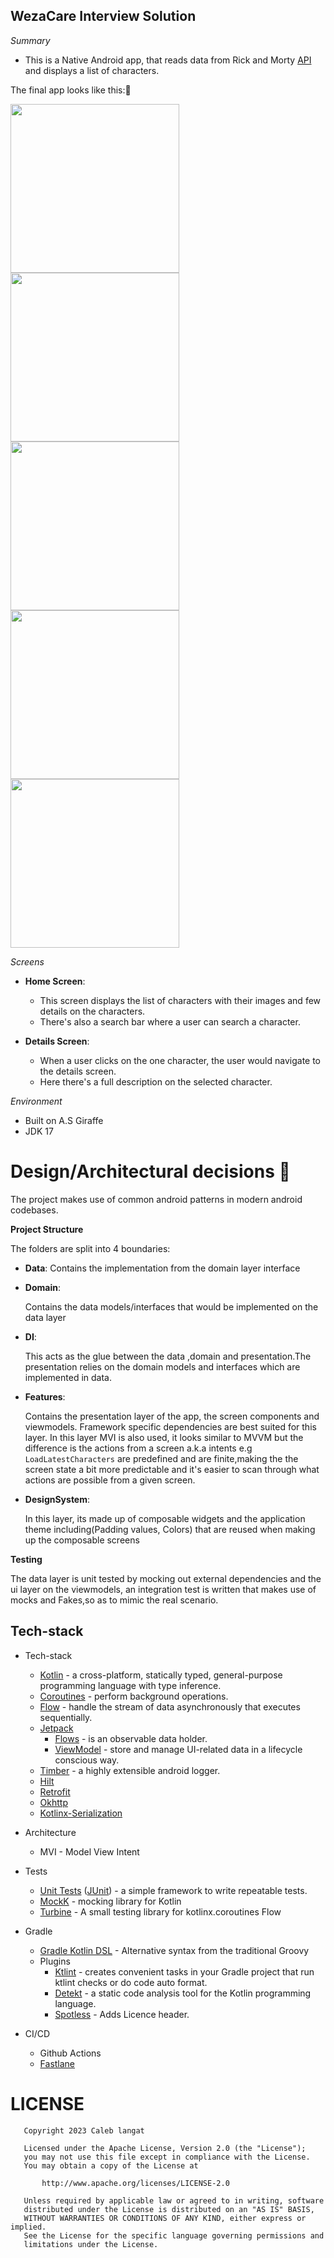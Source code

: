 ## WezaCare Interview Solution

*Summary*
- This is a Native Android app, that reads data from Rick and Morty [API](https://hp-api.onrender.com/) and displays a list of characters. 

The final app looks like this:👀

<img src="screenshots/green.jpg" width="270"/> <img src="screenshots/orange.jpg" width="270"/> <img src="screenshots/red.jpg" width="270"/>
<img src="screenshots/settings.jpg" width="270"/> <img src="screenshots/dialog.jpg" width="270"/>

*Screens*
- **Home Screen**:
    - This screen displays the list of characters with their images and few details on the characters.
    - There's also a search bar where a user can search a character.

- **Details Screen**:
    - When a user clicks on the one character, the user would navigate to the details screen. 
    - Here there's a full description on the selected character.

*Environment*
- Built on A.S Giraffe
- JDK 17

# Design/Architectural decisions 📐

The project makes use of common android patterns in modern android codebases.

**Project Structure**

The folders are split into 4 boundaries:
- **Data**:
  Contains the implementation from the domain layer interface

- **Domain**:

  Contains the data models/interfaces that would be implemented on the data layer

- **DI**:

  This acts as the glue between the data ,domain and presentation.The presentation relies on the domain models and interfaces which are implemented in data.

- **Features**:

  Contains the presentation layer of the app, the screen components and viewmodels. Framework specific dependencies are best suited for this layer.
  In this layer MVI is also used, it looks similar to MVVM but the difference is the actions from a screen a.k.a intents e.g ```LoadLatestCharacters``` are predefined and are finite,making the
  the screen state a bit more predictable and it's easier to scan through what actions are possible from a given screen.

- **DesignSystem**:

  In this layer, its made up of composable widgets and the application theme including(Padding values, Colors) that are reused when making up the composable screens


**Testing**

The data layer is unit tested by mocking out external dependencies and the ui layer on the viewmodels, an integration test
is written that makes use of mocks and Fakes,so as to mimic the real scenario.

## Tech-stack

* Tech-stack
    * [Kotlin](https://kotlinlang.org/) - a cross-platform, statically typed, general-purpose programming language with type inference.
    * [Coroutines](https://kotlinlang.org/docs/reference/coroutines-overview.html) - perform background operations.
    * [Flow](https://kotlinlang.org/docs/reference/coroutines/flow.html) - handle the stream of data asynchronously that executes sequentially.
    * [Jetpack](https://developer.android.com/jetpack)
        * [Flows](https://developer.android.com/kotlin/flow) - is an observable data holder.
        * [ViewModel](https://developer.android.com/topic/libraries/architecture/viewmodel) - store and manage UI-related data in a lifecycle conscious way.
    * [Timber](https://github.com/JakeWharton/timber) - a highly extensible android logger.
    * [Hilt](https://developer.android.com/training/dependency-injection/hilt-android)
    * [Retrofit](https://square.github.io/retrofit/) 
    * [Okhttp](https://square.github.io/okhttp/)
    * [Kotlinx-Serialization](https://kotlinlang.org/docs/serialization.html)

* Architecture
    * MVI - Model View Intent
* Tests
    * [Unit Tests](https://en.wikipedia.org/wiki/Unit_testing) ([JUnit](https://junit.org/junit4/)) - a simple framework to write repeatable tests.
    * [MockK](https://github.com/mockk) - mocking library for Kotlin
    * [Turbine](https://github.com/cashapp/turbine) - A small testing library for kotlinx.coroutines Flow

* Gradle
    * [Gradle Kotlin DSL](https://docs.gradle.org/current/userguide/kotlin_dsl.html) - Alternative syntax from the traditional Groovy
    * Plugins
        * [Ktlint](https://github.com/JLLeitschuh/ktlint-gradle) - creates convenient tasks in your Gradle project that run ktlint checks or do code auto format.
        * [Detekt](https://github.com/detekt/detekt) - a static code analysis tool for the Kotlin programming language.
        * [Spotless](https://github.com/diffplug/spotless) - Adds Licence header.
* CI/CD
    * Github Actions
    * [Fastlane](https://fastlane.tools)

# LICENSE

```
   Copyright 2023 Caleb langat

   Licensed under the Apache License, Version 2.0 (the "License");
   you may not use this file except in compliance with the License.
   You may obtain a copy of the License at

       http://www.apache.org/licenses/LICENSE-2.0

   Unless required by applicable law or agreed to in writing, software
   distributed under the License is distributed on an "AS IS" BASIS,
   WITHOUT WARRANTIES OR CONDITIONS OF ANY KIND, either express or implied.
   See the License for the specific language governing permissions and
   limitations under the License.
   
```
